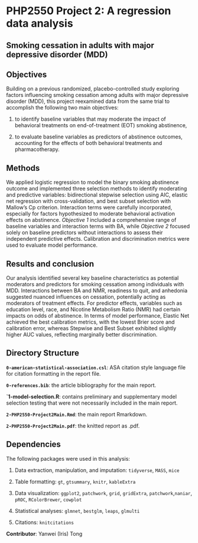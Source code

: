 # PHP2550 Project 2: A regression data analysis

## Smoking cessation in adults with major depressive disorder (MDD)

## Objectives

Building on a previous randomized, placebo-controlled study exploring factors influencing smoking cessation among adults with major depressive disorder (MDD), this project reexamined data from the same trial to accomplish the following two main objectives: 

1) to identify baseline variables that may moderate the impact of behavioral treatments on end-of-treatment (EOT) smoking abstinence,  

2) to evaluate baseline variables as predictors of abstinence outcomes, accounting for the effects of both behavioral treatments and pharmacotherapy. 

## Methods

We applied logistic regression to model the binary smoking abstinence outcome and implemented three selection methods to identify moderating and predictive variables: bidirectional stepwise selection using AIC, elastic net regression with cross-validation, and best subset selection with Mallow’s Cp criterion. Interaction terms were carefully incorporated, especially for factors hypothesized to moderate behavioral activation effects on abstinence. *Objective 1* included a comprehensive range of baseline variables and interaction terms with BA, while *Objective 2* focused solely on baseline predictors without interactions to assess their independent predictive effects. Calibration and discrimination metrics were used to evaluate model performance.        

## Results and conclusion

Our analysis identified several key baseline characteristics as potential moderators and predictors for smoking cessation among individuals with MDD. Interactions between BA and NMR, readiness to quit, and anhedonia suggested nuanced influences on cessation, potentially acting as moderators of treatment effects. For predictor effects, variables such as education level, race, and Nicotine Metabolism Ratio (NMR) had certain impacts on odds of abstinence. In terms of model performance, Elastic Net achieved the best calibration metrics, with the lowest Brier score and calibration error, whereas Stepwise and Best Subset exhibited slightly higher AUC values, reflecting marginally better discrimination. 

## Directory Structure

**`0-american-statistical-association.csl`**: ASA citation style language file for citation formatting in the report file.

**`0-references.bib`**: the article bibliography for the main report.

**`1-model-selection.R**: contains preliminary and supplementary model selection testing that were not necessarily included in the main report.

**`2-PHP2550-Project2Main.Rmd`**: the main report Rmarkdown.

**`2-PHP2550-Project2Main.pdf`**: the knitted report as .pdf.

## Dependencies

The following packages were used in this analysis:

1)  Data extraction, manipulation, and imputation: `tidyverse`, `MASS`, `mice`

2)  Table formatting: `gt`, `gtsummary`, `knitr`, `kableExtra`

3)  Data visualization: `ggplot2`, `patchwork`, `grid`, `gridExtra`, `patchwork`,`naniar`, `pROC`, `RColorBrewer`, `cowplot`

4)  Statistical analyses: `glmnet`, `bestglm`, `leaps`, `glmulti`

5)  Citations: `knitcitations`

**Contributor**: Yanwei (Iris) Tong
